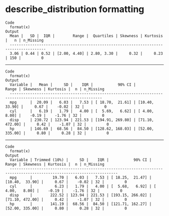 # describe_distribution formatting

    Code
      format(x)
    Output
      Mean |   SD |  IQR |        Range |  Quartiles | Skewness | Kurtosis |   n | n_Missing
      --------------------------------------------------------------------------------------
      3.06 | 0.44 | 0.52 | [2.00, 4.40] | 2.80, 3.30 |     0.32 |     0.23 | 150 |         0

---

    Code
      format(x)
    Output
      Variable |   Mean |     SD |    IQR |           90% CI |           Range | Skewness | Kurtosis |  n | n_Missing
      ---------------------------------------------------------------------------------------------------------------
      mpg      |  20.09 |   6.03 |   7.53 | [ 18.70,  21.61] | [10.40,  33.90] |     0.67 |    -0.02 | 32 |         0
      cyl      |   6.19 |   1.79 |   4.00 | [  5.69,   6.62] | [ 4.00,   8.00] |    -0.19 |    -1.76 | 32 |         0
      disp     | 230.72 | 123.94 | 221.53 | [194.91, 269.80] | [71.10, 472.00] |     0.42 |    -1.07 | 32 |         0
      hp       | 146.69 |  68.56 |  84.50 | [128.62, 168.03] | [52.00, 335.00] |     0.80 |     0.28 | 32 |         0

---

    Code
      format(x)
    Output
      Variable | Trimmed (10%) |     SD |    IQR |           90% CI |           Range | Skewness | Kurtosis |  n | n_Missing
      ----------------------------------------------------------------------------------------------------------------------
      mpg      |         19.70 |   6.03 |   7.53 | [ 18.25,  21.47] | [10.40,  33.90] |     0.67 |    -0.02 | 32 |         0
      cyl      |          6.23 |   1.79 |   4.00 | [  5.68,   6.92] | [ 4.00,   8.00] |    -0.19 |    -1.76 | 32 |         0
      disp     |        222.52 | 123.94 | 221.53 | [193.15, 266.02] | [71.10, 472.00] |     0.42 |    -1.07 | 32 |         0
      hp       |        141.19 |  68.56 |  84.50 | [121.71, 162.27] | [52.00, 335.00] |     0.80 |     0.28 | 32 |         0

